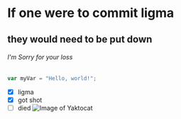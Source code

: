 # If one were to commit ligma 
## they would need to be put down
###### I'm Sorry for your loss
```javascript
var myVar = "Hello, world!";
```
- [x] ligma
- [x] got shot
- [ ] died
![Image of Yaktocat](https://octodex.github.com/images/yaktocat.png)
